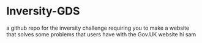 # Inversity-GDS
a github repo for the inversity challenge requiring you to make a website that solves some problems that users have with the Gov.UK website
hi sam
